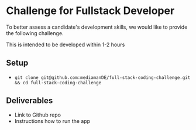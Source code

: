 Challenge for Fullstack Developer
===============================

To better assess a candidate's development skills, we would like to provide the following challenge. 

This is intended to be developed within 1-2 hours

Setup
-----
* `git clone git@github.com:mediamanDE/full-stack-coding-challenge.git && cd full-stack-coding-challenge`


Deliverables
----------

* Link to Github repo 
* Instructions how to run the app
